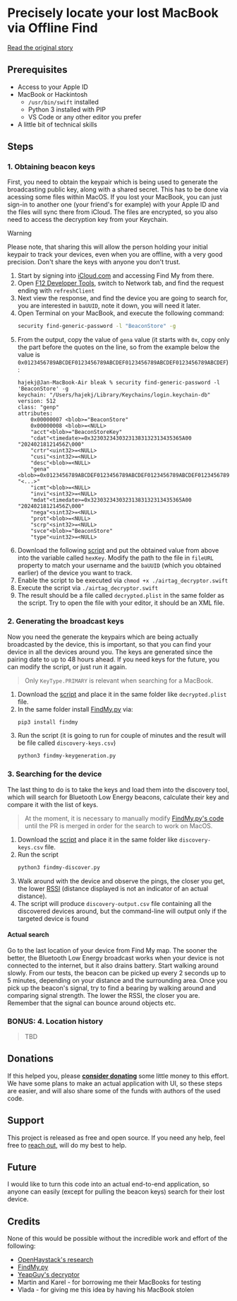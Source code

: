 # Precisely locate your lost MacBook via Offline Find

[Read the original story](TBD)

## Prerequisites
* Access to your Apple ID
* MacBook or Hackintosh
    * `/usr/bin/swift` installed
    * Python 3 installed with PIP
    * VS Code or any other editor you prefer
* A little bit of technical skills

## Steps

### 1. Obtaining beacon keys
First, you need to obtain the keypair which is being used to generate the broadcasting public key, along with a shared secret. This has to be done via acessing some files within MacOS. If you lost your MacBook, you can just sign-in to another one (your friend's for example) with your Apple ID and the files will sync there from iCloud. The files are encrypted, so you also need to access the decryption key from your Keychain.

> [!WARNING]
> Please note, that sharing this will allow the person holding your initial keypair to track your devices, even when you are offline, with a very good precision. Don't share the keys with anyone you don't trust.

1. Start by signing into [iCloud.com](https://www.icloud.com) and accessing Find My from there.
1. Open [F12 Developer Tools](https://developer.apple.com/library/archive/documentation/NetworkingInternetWeb/Conceptual/Web_Inspector_Tutorial/EnableWebInspector/EnableWebInspector.html), switch to Network tab, and find the request ending with `refreshClient`
1. Next view the response, and find the device you are going to search for, you are interested in `baUUID`, note it down, you will need it later.
1. Open Terminal on your MacBook, and execute the following command:
    ```bash
    security find-generic-password -l "BeaconStore" -g
    ```
1. From the output, copy the value of `gena` value (it starts with `0x`, copy only the part before the quotes on the line, so from the example below the value is `0x0123456789ABCDEF0123456789ABCDEF0123456789ABCDEF0123456789ABCDEF`):
    ```
    hajekj@Jan-MacBook-Air bleak % security find-generic-password -l 'BeaconStore' -g
    keychain: "/Users/hajekj/Library/Keychains/login.keychain-db"
    version: 512
    class: "genp"
    attributes:
        0x00000007 <blob>="BeaconStore"
        0x00000008 <blob>=<NULL>
        "acct"<blob>="BeaconStoreKey"
        "cdat"<timedate>=0x32303234303231383132313435365A00  "20240218121456Z\000"
        "crtr"<uint32>=<NULL>
        "cusi"<sint32>=<NULL>
        "desc"<blob>=<NULL>
        "gena"<blob>=0x0123456789ABCDEF0123456789ABCDEF0123456789ABCDEF0123456789ABCDEF  "<...>"
        "icmt"<blob>=<NULL>
        "invi"<sint32>=<NULL>
        "mdat"<timedate>=0x32303234303231383132313435365A00  "20240218121456Z\000"
        "nega"<sint32>=<NULL>
        "prot"<blob>=<NULL>
        "scrp"<sint32>=<NULL>
        "svce"<blob>="BeaconStore"
        "type"<uint32>=<NULL>
    ```
1. Download the following [script](/src/swift/findmy-decryptor.swift) and put the obtained value from above into the variable called `hexKey`. Modify the path to the file in `fileURL` property to match your username and the `baUUID` (which you obtained earlier) of the device you want to track.
1. Enable the script to be executed via `chmod +x ./airtag_decryptor.swift`
1. Execute the script via `./airtag_decryptor.swift`
1. The result should be a file called `decrypted.plist` in the same folder as the script. Try to open the file with your editor, it should be an XML file.

### 2. Generating the broadcast keys
Now you need the generate the keypairs which are being actually broadcasted by the device, this is important, so that you can find your device in all the devices around you. The keys are generated since the pairing date to up to 48 hours ahead. If you need keys for the future, you can modify the script, or just run it again.

> Only `KeyType.PRIMARY` is relevant when searching for a MacBook.

1. Download the [script](/src/python/findmy-keygeneration.py) and place it in the same folder like `decrypted.plist` file.
1. In the same folder install [FindMy.py](https://github.com/malmeloo/FindMy.py) via:
    ```bash
    pip3 install findmy
    ```
1. Run the script (it is going to run for couple of minutes and the result will be file called `discovery-keys.csv`)
    ```bash
    python3 findmy-keygeneration.py
    ```

### 3. Searching for the device
The last thing to do is to take the keys and load them into the discovery tool, which will search for Bluetooth Low Energy beacons, calculate their key and compare it with the list of keys.

> At the moment, it is necessary to manually modify [FindMy.py's code](https://github.com/malmeloo/FindMy.py/pull/10) until the PR is merged in order for the search to work on MacOS.

1. Download the [script](/src/python/findmy-discover.py) and place it in the same folder like `discovery-keys.csv` file.
1. Run the script
    ```bash
    python3 findmy-discover.py
    ```
1. Walk around with the device and observe the pings, the closer you get, the lower [RSSI](https://iotandelectronics.wordpress.com/2016/10/07/how-to-calculate-distance-from-the-rssi-value-of-the-ble-beacon/) (distance displayed is not an indicator of an actual distance).
1. The script will produce `discovery-output.csv` file containing all the discovered devices around, but the command-line will output only if the targeted device is found

#### Actual search
Go to the last location of your device from Find My map. The sooner the better, the Bluetooth Low Energy broadcast works when your device is not connected to the internet, but it also drains battery. Start walking around slowly. From our tests, the beacon can be picked up every 2 seconds up to 5 minutes, depending on your distance and the surrounding area. Once you pick up the beacon's signal, try to find a bearing by walking around and comparing signal strength. The lower the RSSI, the closer you are. Remember that the signal can bounce around objects etc.

### BONUS: 4. Location history
> TBD

## Donations
If this helped you, please **[consider donating](https://github.com/sponsors/hajekj)** some little money to this effort. We have some plans to make an actual application with UI, so these steps are easier, and will also share some of the funds with authors of the used code.

## Support
This project is released as free and open source. If you need any help, feel free to [reach out](https://github.com/hajekj), will do my best to help.

## Future
I would like to turn this code into an actual end-to-end application, so anyone can easily (except for pulling the beacon keys) search for their lost device.

## Credits
None of this would be possible without the incredible work and effort of the following:

* [OpenHaystack's research](https://doi.org/10.2478/popets-2021-0045)
* [FindMy.py](https://github.com/malmeloo/FindMy.py)
* [YeapGuy's decryptor](https://gist.github.com/YeapGuy/f473de53c2a4e8978bc63217359ca1e4)
* Martin and Karel - for borrowing me their MacBooks for testing
* Vlada - for giving me this idea by having his MacBook stolen
